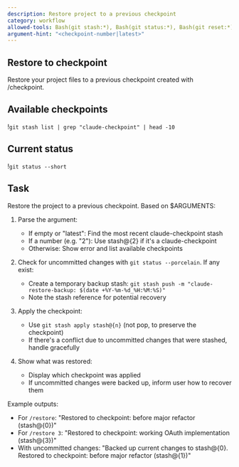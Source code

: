 ```yaml
---
description: Restore project to a previous checkpoint
category: workflow
allowed-tools: Bash(git stash:*), Bash(git status:*), Bash(git reset:*), Bash(grep:*), Bash(head:*)
argument-hint: "<checkpoint-number|latest>"
---
```


## Restore to checkpoint

Restore your project files to a previous checkpoint created with /checkpoint.

## Available checkpoints
!`git stash list | grep "claude-checkpoint" | head -10`

## Current status
!`git status --short`

## Task

Restore the project to a previous checkpoint. Based on $ARGUMENTS:

1. Parse the argument:
   - If empty or "latest": Find the most recent claude-checkpoint stash
   - If a number (e.g. "2"): Use stash@{2} if it's a claude-checkpoint
   - Otherwise: Show error and list available checkpoints

2. Check for uncommitted changes with `git status --porcelain`. If any exist:
   - Create a temporary backup stash: `git stash push -m "claude-restore-backup: $(date +%Y-%m-%d_%H:%M:%S)"`
   - Note the stash reference for potential recovery

3. Apply the checkpoint:
   - Use `git stash apply stash@{n}` (not pop, to preserve the checkpoint)
   - If there's a conflict due to uncommitted changes that were stashed, handle gracefully

4. Show what was restored:
   - Display which checkpoint was applied
   - If uncommitted changes were backed up, inform user how to recover them

Example outputs:
- For `/restore`: "Restored to checkpoint: before major refactor (stash@{0})"
- For `/restore 3`: "Restored to checkpoint: working OAuth implementation (stash@{3})"
- With uncommitted changes: "Backed up current changes to stash@{0}. Restored to checkpoint: before major refactor (stash@{1})"
